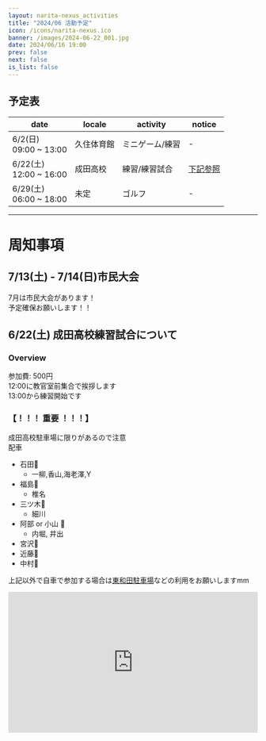 ```yaml
---
layout: narita-nexus_activities
title: "2024/06 活動予定"
icon: /icons/narita-nexus.ico
banner: /images/2024-06-22_001.jpg
date: 2024/06/16 19:00
prev: false
next: false
is_list: false
---
```


## 予定表

|date|locale|activity|notice|
|-|-|-|-|
|6/2(日)<br>09:00 ~ 13:00|久住体育館|ミニゲーム/練習|-|
|6/22(土)<br>12:00 ~ 16:00|成田高校|練習/練習試合|[下記参照](#_6-22-土-成田高校練習試合について)|
|6/29(土)<br>06:00 ~ 18:00|未定|ゴルフ|-|

---
# 周知事項
## 7/13(土) - 7/14(日)市民大会
7月は市民大会があります！  
予定確保お願いします！！

## 6/22(土) 成田高校練習試合について
### Overview
参加費: 500円  
12:00に教官室前集合で挨拶します  
13:00から練習開始です  

### 【！！！ 重要 ！！！】
成田高校駐車場に限りがあるので注意  
配車  
- 石田🚙
  - 一柳,香山,海老澤,Y
- 福島🚙
  - 椎名
- 三ツ木🚙
  - 細川
- 阿部 or 小山 🚙
  - 内堀, 井出
- 宮沢🚙
- 近藤🚙
- 中村🚙

上記以外で自車で参加する場合は[東和田駐車場](https://maps.app.goo.gl/rPxTeMEmExVXbc9E7)などの利用をお願いしますmm  
<iframe
  src="https://www.google.com/maps/embed?pb=!1m18!1m12!1m3!1d3236.7682074420363!2d140.32331937579207!3d35.78106977255527!2m3!1f0!2f0!3f0!3m2!1i1024!2i768!4f13.1!3m3!1m2!1s0x60228b001be2875d%3A0x4095d2fd1525d7e6!2z5p2x5ZKM55Sw6aeQ6LuK5aC0!5e0!3m2!1sja!2sjp!4v1718560861748!5m2!1sja!2sjp"
  width="600"
  height="450"
  style="border:0"
  allowfullscreen=""
  loading="lazy"
  referrerpolicy="no-referrer-when-downgrade"
  class="map_iframe"
></iframe>

<style>
.map_iframe {
    aspect-ratio: 16 / 9;
    max-width: 1000px;
    width: 100%;
    height: auto;
}
</style>